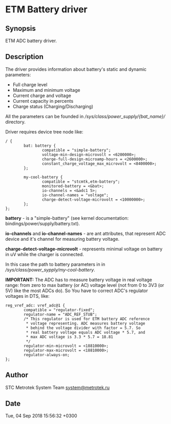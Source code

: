 ETM Battery driver
==================

Synopsis
--------

ETM ADC battery driver.

Description
-----------

The driver provides information about battery's static and dynamic parameters:

- Full charge level
- Maximum and minimum voltage
- Current charge and voltage
- Current capacity in percents
- Charge status (Charging/Discharging)

All the parameters can be founded in */sys/class/power_supply/{bat_name}/* directory.

Driver requires device tree node like:

```plain
/ {
        bat: battery {
                compatible = "simple-battery";
                voltage-min-design-microvolt = <6200000>;
                charge-full-design-microamp-hours = <2600000>;
                constant_charge_voltage_max_microvolt = <8400000>;
        };

        my-cool-battery {
                compatible = "stcmtk,etm-battery";
                monitored-battery = <&bat>;
                io-channels = <&adc1 5>;
                io-channel-names = "voltage";
                charge-detect-voltage-microvolt = <10000000>;
        };
};
```

**battery** - is a "simple-battery" (see kernel documentation: bindings/power/supply/battery.txt).

**io-channels** and **io-channel-names** - are ant attributes, that represent ADC device and it's channel for measuring battery voltage.

**charge-detect-voltage-microvolt** - represents minimal voltage on battery in uV while the charger is connected.

In this case the path to battery parameters in in */sys/class/power_sypply/my-cool-battery*.

**IMPORTANT:** The ADC has to measure battery voltage in real voltage range: from zero to max battery (or AC) voltage level (not from 0 to 3V3 (or 5V) like the most ADCs do). So You have to correct ADC's regulator voltages in DTS, like:

```plain
reg_vref_adc: vref_adc@1 {
        compatible = "regulator-fixed";
        regulator-name = "ADC_REF_STUB";
        /* This regulator is used for ETM battery ADC reference
         * voltage representing. ADC measures battery voltage
         * behind the voltage divider with factor = 5.7. So
         * real battery voltage equals ADC voltage * 5.7, and
         * max ADC voltage is 3.3 * 5.7 = 18.81
         */
        regulator-min-microvolt = <18810000>;
        regulator-max-microvolt = <18810000>;
        regulator-always-on;
};
```

Author
------

STC Metrotek System Team <system@metrotek.ru>

Date
----

Tue, 04 Sep 2018 15:56:32 +0300
